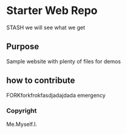 # Starter Web Repo
STASH
we will see what we get

## Purpose

Sample website with plenty of files for demos
## how to contribute

FORKforkfrokfasdjadajdada emergency

### Copyright

Me.Myself.I.